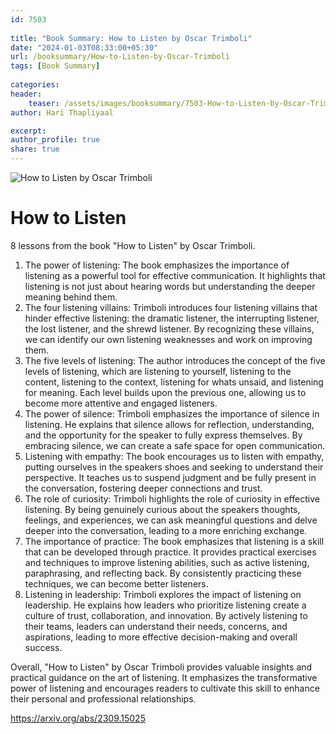 ```yaml
---                            
id: 7503                            
                          
title: "Book Summary: How to Listen by Oscar Trimboli"                      
date: "2024-01-03T08:33:00+05:30"                            
url: /booksummary/How-to-Listen-by-Oscar-Trimboli                      
tags: [Book Summary]                     
                            
categories:                            
header:                            
    teaser: /assets/images/booksummary/7503-How-to-Listen-by-Oscar-Trimboli.jpg                         
author: Hari Thapliyaal                            

excerpt:                            
author_profile: true                            
share: true                            
---                            
```

                            
![How to Listen by Oscar Trimboli](/assets/images/booksummary/7503-How-to-Listen-by-Oscar-Trimboli.jpg)                                 
   
# How to Listen
   
8 lessons from the book "How to Listen" by Oscar Trimboli.   
   
1. The power of listening: The book emphasizes the importance of listening as a powerful tool for effective communication. It highlights that listening is not just about hearing words but understanding the deeper meaning behind them.
2. The four listening villains: Trimboli introduces four listening villains that hinder effective listening: the dramatic listener, the interrupting listener, the lost listener, and the shrewd listener. By recognizing these villains, we can identify our own listening weaknesses and work on improving them.
3. The five levels of listening: The author introduces the concept of the five levels of listening, which are listening to yourself, listening to the content, listening to the context, listening for whats unsaid, and listening for meaning. Each level builds upon the previous one, allowing us to become more attentive and engaged listeners.
4. The power of silence: Trimboli emphasizes the importance of silence in listening. He explains that silence allows for reflection, understanding, and the opportunity for the speaker to fully express themselves. By embracing silence, we can create a safe space for open communication.
5. Listening with empathy: The book encourages us to listen with empathy, putting ourselves in the speakers shoes and seeking to understand their perspective. It teaches us to suspend judgment and be fully present in the conversation, fostering deeper connections and trust.
6. The role of curiosity:  Trimboli highlights the role of curiosity in effective listening. By being genuinely curious about the speakers thoughts, feelings, and experiences, we can ask meaningful questions and delve deeper into the conversation, leading to a more enriching exchange.
7. The importance of practice:  The book emphasizes that listening is a skill that can be developed through practice. It provides practical exercises and techniques to improve listening abilities, such as active listening, paraphrasing, and reflecting back. By consistently practicing these techniques, we can become better listeners.
8. Listening in leadership:  Trimboli explores the impact of listening on leadership. He explains how leaders who prioritize listening create a culture of trust, collaboration, and innovation. By actively listening to their teams, leaders can understand their needs, concerns, and aspirations, leading to more effective decision-making and overall success.

Overall, "How to Listen" by Oscar Trimboli provides valuable insights and practical guidance on the art of listening. It emphasizes the transformative power of listening and encourages readers to cultivate this skill to enhance their personal and professional relationships.

https://arxiv.org/abs/2309.15025